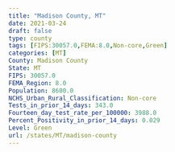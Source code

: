 ```yaml
---
title: "Madison County, MT"
date: 2021-03-24
draft: false
type: county
tags: [FIPS:30057.0,FEMA:8.0,Non-core,Green]
categories: [MT]
County: Madison County
State: MT
FIPS: 30057.0
FEMA_Region: 8.0
Population: 8600.0
NCHS_Urban_Rural_Classification: Non-core
Tests_in_prior_14_days: 343.0
Fourteen_day_test_rate_per_100000: 3988.0
Percent_Positivity_in_prior_14_days: 0.029
Level: Green
url: /states/MT/madison-county
---
```



